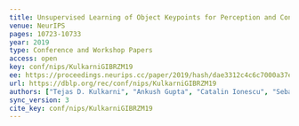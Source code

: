 ```yaml
---
title: Unsupervised Learning of Object Keypoints for Perception and Control.
venue: NeurIPS
pages: 10723-10733
year: 2019
type: Conference and Workshop Papers
access: open
key: conf/nips/KulkarniGIBRZM19
ee: https://proceedings.neurips.cc/paper/2019/hash/dae3312c4c6c7000a37ecfb7b0aeb0e4-Abstract.html
url: https://dblp.org/rec/conf/nips/KulkarniGIBRZM19
authors: ["Tejas D. Kulkarni", "Ankush Gupta", "Catalin Ionescu", "Sebastian Borgeaud", "Malcolm Reynolds", "Andrew Zisserman", "Volodymyr Mnih"]
sync_version: 3
cite_key: conf/nips/KulkarniGIBRZM19
---
```

